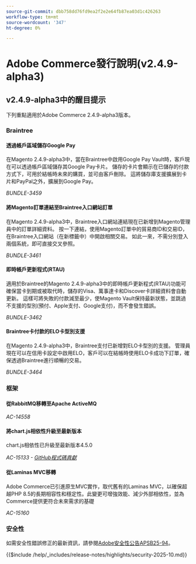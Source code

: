 ```yaml
---
source-git-commit: dbb758dd76fd9ea2f2e2e64fb87ea03d1c426263
workflow-type: tm+mt
source-wordcount: '347'
ht-degree: 0%

---
```

# Adobe Commerce發行說明(v2.4.9-alpha3)

## v2.4.9-alpha3中的醒目提示

下列重點適用於Adobe Commerce 2.4.9-alpha3版本。

### Braintree

#### 透過帳戶區域儲存Google Pay

在Magento 2.4.9-alpha3中，當在Braintree中啟用Google Pay Vault時，客戶現在可以透過帳戶區域儲存其Google Pay卡片。 儲存的卡片會顯示在已儲存的付款方式下，可用於結帳時未來的購買，並可由客戶刪除。 這將儲存庫支援擴展到卡片和PayPal之外，擴展到Google Pay。

_BUNDLE-3459_

#### 將Magento訂單連結至Braintree入口網站訂單

在Magento 2.4.9-alpha3中，Braintree入口網站連結現在已新增到Magento管理員中的訂單詳細資料。 按一下連結，使用Magento訂單中的貿易商ID和交易ID，在Braintree入口網站（在新標籤中）中開啟相關交易。 如此一來，不需分別登入兩個系統，即可直接交叉參照。

_BUNDLE-3461_

#### 即時帳戶更新程式(RTAU)

適用於Braintree的Magento 2.4.9-alpha3中的即時帳戶更新程式(RTAU)功能可確保當卡到期或被取代時，儲存的Visa、萬事達卡和Discover卡詳細資料會自動更新。 這樣可將失敗的付款減至最少，使Magento Vault保持最新狀態，並跳過不支援的型別(預付、Apple支付、Google支付)，而不會發生錯誤。

_BUNDLE-3462_

#### Braintree卡付款的ELO卡型別支援

在Magento 2.4.9-alpha3中，Braintree支付已新增對ELO卡型別的支援。 管理員現在可以在信用卡設定中啟用ELO，客戶可以在結帳時使用ELO卡成功下訂單，確保透過Braintree進行順暢的交易。

_BUNDLE-3464_

### 框架

#### 從RabbitMQ移轉至Apache ActiveMQ

_AC-14558_

#### 將chart.js相依性升級至最新版本

chart.js相依性已升級至最新版本4.5.0

_AC-15133 - [GitHub程式碼貢獻](https://github.com/magento/magento2/commit/657f983e)_

#### 從Laminas MVC移轉

Adobe Commerce已引進原生MVC實作，取代舊有的Laminas MVC，以確保超越PHP 8.5的長期相容性和穩定性。此變更可增強效能、減少外部相依性，並為Commerce提供更符合未來需求的基礎

_AC-15160_

### 安全性

如需安全性錯誤修正的最新資訊，請參閱[Adobe安全性公告APSB25-94](https://helpx.adobe.com/security/products/magento/apsb25-94.html)。

{{$include /help/_includes/release-notes/highlights/security-2025-10.md}}
